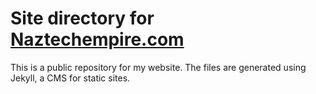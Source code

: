 # Site directory for [Naztechempire.com](https://naztechempire.com/index.html)

This is a public repository for my website. The files are generated using Jekyll, a CMS for static sites.
